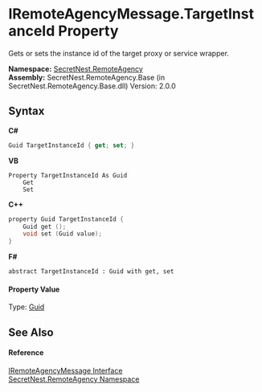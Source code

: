 # IRemoteAgencyMessage.TargetInstanceId Property 
 

Gets or sets the instance id of the target proxy or service wrapper.

**Namespace:**&nbsp;<a href="N_SecretNest_RemoteAgency">SecretNest.RemoteAgency</a><br />**Assembly:**&nbsp;SecretNest.RemoteAgency.Base (in SecretNest.RemoteAgency.Base.dll) Version: 2.0.0

## Syntax

**C#**<br />
``` C#
Guid TargetInstanceId { get; set; }
```

**VB**<br />
``` VB
Property TargetInstanceId As Guid
	Get
	Set
```

**C++**<br />
``` C++
property Guid TargetInstanceId {
	Guid get ();
	void set (Guid value);
}
```

**F#**<br />
``` F#
abstract TargetInstanceId : Guid with get, set

```


#### Property Value
Type: <a href="https://docs.microsoft.com/dotnet/api/system.guid" target="_blank">Guid</a>

## See Also


#### Reference
<a href="T_SecretNest_RemoteAgency_IRemoteAgencyMessage">IRemoteAgencyMessage Interface</a><br /><a href="N_SecretNest_RemoteAgency">SecretNest.RemoteAgency Namespace</a><br />